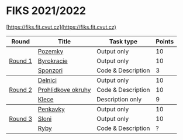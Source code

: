 # FIKS 2021/2022
[https://fiks.fit.cvut.cz](https://fiks.fit.cvut.cz)


<table>
    <thead>
        <tr>
            <th>Round</th>
            <th>Title</th>
            <th>Task type</th>
            <th>Points</th>
        </tr>
    </thead>
    <tbody>
        <tr>
            <td rowspan=3> <a href=https://github.com/themm1/FIKS/tree/master/round_1>Round 1</td>
            <td> <a href=https://github.com/themm1/FIKS/tree/master/round_1/pozemky>Pozemky</td>
            <td>Output only</td>
            <td>10</td>
        </tr>
        <tr>
            <td> <a href=https://github.com/themm1/FIKS/tree/master/round_1/byrokracie>Byrokracie</td>
            <td>Output only</td>
            <td>10</td>
        </tr>
        <tr>
            <td> <a href=https://github.com/themm1/FIKS/tree/master/round_1/sponzori>Sponzori</td>
            <td>Code & Description</td>
            <td>3</td>
        </tr>
    </tbody>
    <tbody>
        <tr>
            <td rowspan=3> <a href=https://github.com/themm1/FIKS/tree/master/round_2>Round 2</td>
            <td> <a href=https://github.com/themm1/FIKS/tree/master/round_2/delnici>Delnici</td>
            <td>Output only</td>
            <td>10</td>
        </tr>
        <tr>
            <td> <a href=https://github.com/themm1/FIKS/tree/master/round_2/prohlidkove_okruhy>Prohlidkove okruhy</td>
            <td>Code & Description</td>
            <td>10</td>
        </tr>
        <tr>
            <td> <a href=https://github.com/themm1/FIKS/tree/master/round_2/klece>Klece</td>
            <td>Description only</td>
            <td>9</td>
        </tr>
    </tbody>
    <tbody>
        <tr>
            <td rowspan=3> <a href=https://github.com/themm1/FIKS/tree/master/round_3>Round 3</td>
            <td> <a href=https://github.com/themm1/FIKS/tree/master/round_3/penkavky>Penkavky</td>
            <td>Output only</td>
            <td>10</td>
        </tr>
        <tr>
            <td> <a href=https://github.com/themm1/FIKS/tree/master/round_3/sloni>Sloni</td>
            <td>Output only</td>
            <td>10</td>
        </tr>
        <tr>
            <td> <a href=https://github.com/themm1/FIKS/tree/master/round_3/ryby>Ryby</td>
            <td>Code & Description</td>
            <td>?</td>
        </tr>
    </tbody>
</table>
